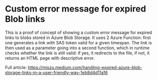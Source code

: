 # Custom error message for expired Blob links

This is a proof of concept of showing a custom error message for expired links to blobs stored in Azure Blob Storage. It uses 2 Azure Function: first one generates a link with SAS token valid for a given timespan. The link is then used as a parameter going into a second function, which in runtime checks whether the link is still valid: if yes, it redirects to the file, if not, it returns an HTML page with descriptive error.

Full article: https://miszu.medium.com/handling-expired-azure-blob-storage-links-in-a-user-friendly-way-1eb8d4d11a16
